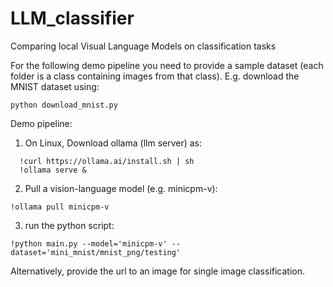 # LLM_classifier
Comparing local Visual Language Models on classification tasks

For the following demo pipeline you need to provide a sample dataset (each folder is a class containing images from that class).
E.g. download the MNIST dataset using:
```
python download_mnist.py
```

Demo pipeline:
1. On Linux, Download ollama (llm server) as:
```
  !curl https://ollama.ai/install.sh | sh
  !ollama serve &
```

2. Pull a vision-language model (e.g. minicpm-v):
```
!ollama pull minicpm-v
```

3. run the python script:
```
!python main.py --model='minicpm-v' --dataset='mini_mnist/mnist_png/testing'
```

Alternatively, provide the url to an image for single image classification.
